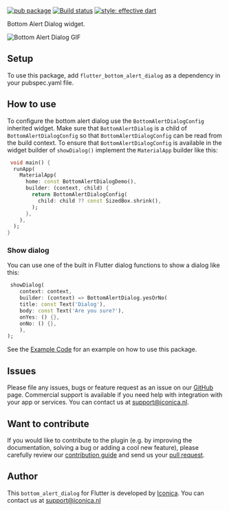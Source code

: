[![pub package](https://img.shields.io/pub/v/bottom_alert_dialog.svg)](https://github.com/Iconica-Development) [![Build status](https://img.shields.io/github/workflow/status/Iconica-Development/flutter_bottom_alert_dialog/CI)](https://github.com/Iconica-Development/flutter_bottom_alert_dialog/actions/new) [![style: effective dart](https://img.shields.io/badge/style-effective_dart-40c4ff.svg)](https://github.com/tenhobi/effective_dart) 

Bottom Alert Dialog widget.

![Bottom Alert Dialog GIF](flutter_bottom_alert_dialog.gif)

## Setup

To use this package, add `flutter_bottom_alert_dialog` as a dependency in your pubspec.yaml file.

## How to use

To configure the bottom alert dialog use the `BottomAlertDialogConfig` inherited widget.
Make sure that `BottomAlertDialog` is a child of `BottomAlertDialogConfig` so that `BottomAlertDialogConfig` can be read from the build context.
To ensure that `BottomAlertDialogConfig` is available in the widget builder of `showDialog()` implement the `MaterialApp` builder like this:
```dart
 void main() {
  runApp(
    MaterialApp(
      home: const BottomAlertDialogDemo(),
      builder: (context, child) {
        return BottomAlertDialogConfig(
          child: child ?? const SizedBox.shrink(),
        );
      },
    ),
  );
}
``` 

### Show dialog

You can use one of the built in Flutter dialog functions to show a dialog like this:
```dart
 showDialog(
    context: context,
    builder: (context) => BottomAlertDialog.yesOrNo(
    title: const Text('Dialog'),
    body: const Text('Are you sure?'),
    onYes: () {},
    onNo: () {},
    ),
);
```

See the [Example Code](example/lib/main.dart) for an example on how to use this package.

## Issues

Please file any issues, bugs or feature request as an issue on our [GitHub](https://github.com/Iconica-Development/flutter_bottom_alert_dialog) page. Commercial support is available if you need help with integration with your app or services. You can contact us at [support@iconica.nl](mailto:support@iconica.nl).

## Want to contribute

If you would like to contribute to the plugin (e.g. by improving the documentation, solving a bug or adding a cool new feature), please carefully review our [contribution guide](./CONTRIBUTING.md) and send us your [pull request](https://github.com/Iconica-Development/flutter_bottom_alert_dialog/pulls).

## Author

This `bottom_alert_dialog` for Flutter is developed by [Iconica](https://iconica.nl). You can contact us at <support@iconica.nl>